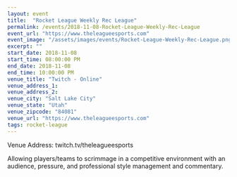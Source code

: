 ```yaml
---
layout: event
title:  "Rocket League Weekly Rec League"
permalink: /events/2018-11-08-Rocket-League-Weekly-Rec-League
event_url: "https://www.theleagueesports.com"
event_image: "/assets/images/events/Rocket-League-Weekly-Rec-League.png"
excerpt: ""
start_date: 2018-11-08
start_time: 08:00:00 PM
end_date: 2018-11-08
end_time: 10:00:00 PM
venue_title: "Twitch - Online"
venue_address_1:
venue_address_2:
venue_city: "Salt Lake City"
venue_state: "Utah"
venue_zipcode: "84081"
venue_url: "https://www.theleagueesports.com"
tags: rocket-league
---
```


Venue Address: twitch.tv/theleagueesports

Allowing players/teams to scrimmage in a competitive environment with an audience, pressure, and professional style management and commentary.